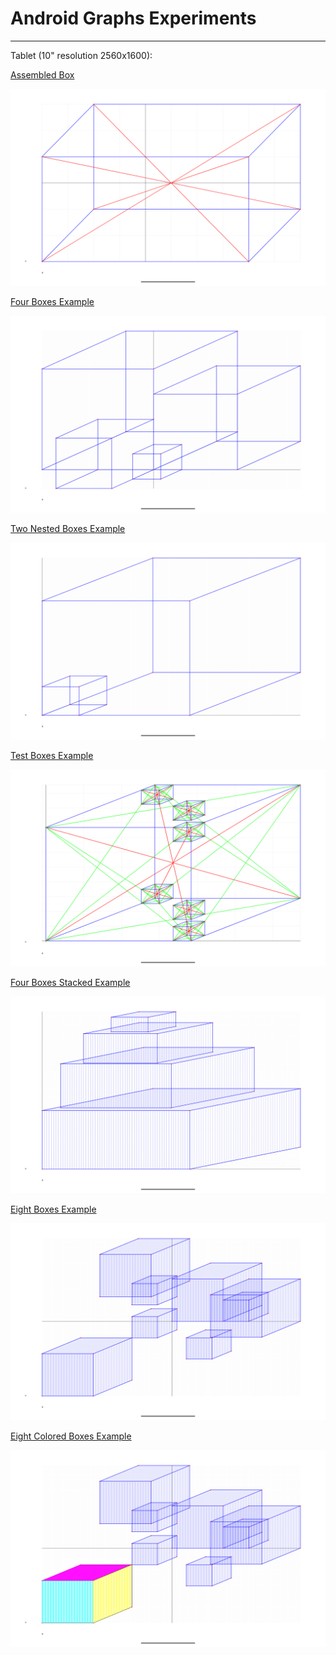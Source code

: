 Android Graphs Experiments
==========================

---

Tablet (10" resolution 2560x1600):

[Assembled Box](../../app/src/main/java/com/ai/engg/curves/x/y/examples/drawings/AssembledBoxes.kt)

![Assembled Box](../images/SimpleAssembledBox_Screenshot_20250310_181144.png)


[Four Boxes Example](../../app/src/main/java/com/ai/engg/curves/x/y/examples/drawings/AssembledBoxes.kt)

![Four Boxes Example](../images/FourBoxes_Screenshot_20250310_194519.png)


[Two Nested Boxes Example](../../app/src/main/java/com/ai/engg/curves/x/y/examples/drawings/AssembledBoxes.kt)

![Two Nested Boxes Example](../images/TwoNestedBoxes_Screenshot_20250310_212725.png)


[Test Boxes Example](../../app/src/main/java/com/ai/engg/curves/x/y/examples/drawings/TestExBoxes.kt)

![Test Boxes Example](../images/TestBoxes_Screenshot_20250310_202623.png)


[Four Boxes Stacked Example](../../app/src/main/java/com/ai/engg/curves/x/y/examples/drawings/FourBoxesStacked.kt)

![Four Boxes Example](../images/FourBoxesStacked_Screenshot_20250310_200429.png)


[Eight Boxes Example](../../app/src/main/java/com/ai/engg/curves/x/y/examples/drawings/MoreBoxes.kt)

![Eight Boxes Example](../images/EightBoxes_Screenshot_20250310_225538.png)


[Eight Colored Boxes Example](../../app/src/main/java/com/ai/engg/curves/x/y/examples/drawings/MoreBoxes.kt)

![Eight Colored Boxes Example](../images/EightColoredBoxes_Screenshot_20250310_225426.png)
